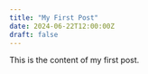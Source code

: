 ```yaml
---
title: "My First Post"
date: 2024-06-22T12:00:00Z
draft: false
---
```


This is the content of my first post.

